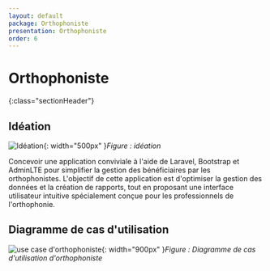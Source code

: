 ```yaml
---
layout: default
package: Orthophoniste
presentation: Orthophoniste
order: 6
---
```


# Orthophoniste
{:class="sectionHeader"}

<!-- new slide -->

## Idéation 

![Idéation](/analyse/Orthophoniste/images/idéation.png){: width="500px" }*Figure : idéation*



<!-- note -->

Concevoir une application conviviale à l'aide de Laravel, Bootstrap et AdminLTE pour simplifier la gestion des bénéficiaires par les orthophonistes. L'objectif de cette application est d'optimiser la gestion des données et la création de rapports, tout en proposant une interface utilisateur intuitive spécialement conçue pour les professionnels de l'orthophonie.

<!-- new slide -->

## Diagramme de cas d'utilisation 

![use case d'orthophoniste ](/analyse/Orthophoniste/images/use-case-orthophoniste.png){: width="900px" }*Figure : Diagramme de cas d'utilisation d'orthophoniste*

<!-- new slide -->